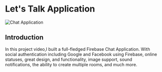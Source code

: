 # Let's Talk Application

![Chat Application](https://i.ibb.co/GJwyy9m/Bv9-Js3-QLOLY-HD.jpg)

## Introduction

In this project video,I built a full-fledged Firebase Chat Application. With social authentication including Google and Facebook using Firebase, online statuses, great design, and functionality, image support, sound notifications, the ability to create multiple rooms, and much more.
